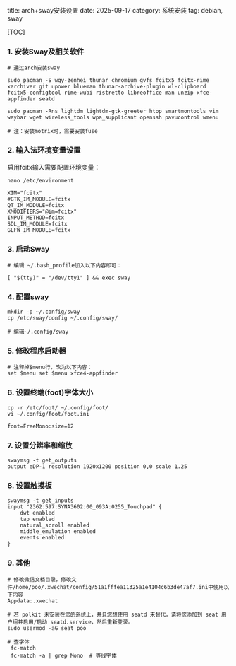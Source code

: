 title: arch+sway安装设置
date: 2025-09-17
category: 系统安装
tag: debian, sway

[TOC]

### 1. 安装Sway及相关软件
```
# 通过arch安装sway

sudo pacman -S wqy-zenhei thunar chromium gvfs fcitx5 fcitx-rime xarchiver git upower blueman thunar-archive-plugin wl-clipboard fcitx5-configtool rime-wubi ristretto libreoffice man unzip xfce-appfinder seatd

sudo pacman -Rns lightdm lightdm-gtk-greeter htop smartmontools vim waybar wget wireless_tools wpa_supplicant openssh pavucontrol wmenu

# 注：安装motrix时，需要安装fuse
```

### 2. 输入法环境变量设置

启用fcitx输入需要配置环境变量：
```
nano /etc/environment

XIM="fcitx"
#GTK_IM_MODULE=fcitx
QT_IM_MODULE=fcitx
XMODIFIERS="@im=fcitx"
INPUT_METHOD=fcitx
SDL_IM_MODULE=fcitx
GLFW_IM_MODULE=fcitx
```

### 3. 启动Sway

```
# 编辑 ~/.bash_profile加入以下内容即可：

[ "$(tty)" = "/dev/tty1" ] && exec sway
```

### 4. 配置sway

```
mkdir -p ~/.config/sway
cp /etc/sway/config ~/.config/sway/

# 编辑~/.config/sway
```

### 5. 修改程序启动器

```
# 注释掉$menu行，改为以下内容：
set $menu set $menu xfce4-appfinder
```

### 6. 设置终端(foot)字体大小

```
cp -r /etc/foot/ ~/.config/foot/
vi ~/.config/foot/foot.ini

font=FreeMono:size=12
```

### 7. 设置分辨率和缩放

```
swaymsg -t get_outputs
output eDP-1 resolution 1920x1200 position 0,0 scale 1.25
```

### 8. 设置触摸板

```
swaymsg -t get_inputs
input "2362:597:SYNA3602:00_093A:0255_Touchpad" {
    dwt enabled
    tap enabled
    natural_scroll enabled
    middle_emulation enabled
    events enabled
}
```

### 9. 其他

```
# 修改微信文档目录，修改文件/home/poo/.xwechat/config/51a1fffea11325a1e4104c6b3de47af7.ini中使用以下内容
Appdata:.xwechat

# 若 polkit 未安装在您的系统上，并且您想使用 seatd 来替代，请将您添加到 seat 用户组并启用/启动 seatd.service，然后重新登录。
sudo usermod -aG seat poo

# 查字体
 fc-match
 fc-match -a | grep Mono  # 等线字体
```